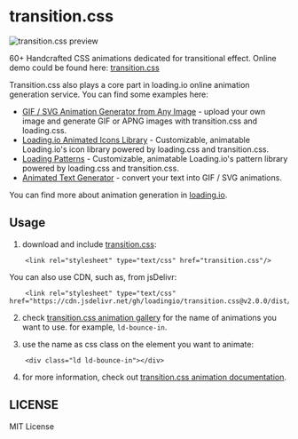 # transition.css

![transition.css preview](https://github.com/loadingio/transition.css/blob/master/preview.gif?raw=true)

60+ Handcrafted CSS animations dedicated for transitional effect. Online demo could be found here: [transition.css](https://loading.io/transition/)

Transition.css also plays a core part in loading.io online animation generation service. You can find some examples here:
 * [GIF / SVG Animation Generator from Any Image](https://loading.io/animation/icon/) - upload your own image and generate GIF or APNG images with transition.css and loading.css.
 * [Loading.io Animated Icons Library](https://loading.io/icon/) - Customizable, animatable Loading.io's icon library powered by loading.css and transition.css.
 * [Loading Patterns](https://loading.io/pattern/) - Customizable, animatable Loading.io's pattern library powered by loading.css and transition.css.
 * [Animated Text Generator](https://loading.io/animation/text/) - convert your text into GIF / SVG animations.

You can find more about animation generation in [loading.io](https://loading.io/).


## Usage

1. download and include [transition.css](https://github.com/loadingio/transition.css/releases/latest/download/transition.min.css):

```
    <link rel="stylesheet" type="text/css" href="transition.css"/>
```

You can also use CDN, such as, from jsDelivr:

```
    <link rel="stylesheet" type="text/css" href="https://cdn.jsdelivr.net/gh/loadingio/transition.css@v2.0.0/dist/transition.min.css"/>
```


2. check [transition.css animation gallery](https://loading.io/transition/) for the name of animations you want to use. for example, `ld-bounce-in`.

3. use the name as css class on the element you want to animate:

```
    <div class="ld ld-bounce-in"></div>
```

4. for more information, check out [transition.css animation documentation](https://loading.io/transition/).


## LICENSE

MIT License
